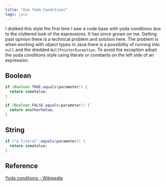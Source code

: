 ```yaml
---
title: "Use Yoda Conditions"
tags: java
---
```


I disliked this style the first time I saw a code base with yoda conditions due to the cluttered look of the expressions. It has since grown on me. Getting past opinion there is a technical problem and solution here. The problem is when working with object types in Java there is a possibility of running into ```null``` and the dredded ```NullPointerException```. To avoid the exception adopt the yoda conditions style using literals or constants on the left side of an expression.

## Boolean

```java
if (Boolean.TRUE.equals(parameter)) {
  return someValue;
}

if (Boolean.FALSE.equals(parameter)) {
  return anotherValue;
}
```

## String

```java
if ("a literal".equals(parameter)) {
  return someValue;
}
```

## Reference
[Yoda conditions - Wikipedia](https://en.wikipedia.org/wiki/Yoda_conditions)

